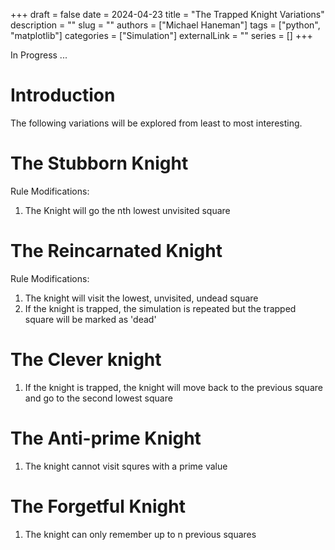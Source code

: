 +++ 
draft = false
date = 2024-04-23
title = "The Trapped Knight Variations"
description = ""
slug = ""
authors = ["Michael Haneman"]
tags = ["python", "matplotlib"]
categories = ["Simulation"]
externalLink = ""
series = []
+++

In Progress ...

# Introduction

The following variations will be explored from least to most interesting.

# The Stubborn Knight

Rule Modifications:

1. The Knight will go the nth lowest unvisited square

# The Reincarnated Knight

Rule Modifications:

1. The knight will visit the lowest, unvisited, undead square
2. If the knight is trapped, the simulation is repeated but the trapped square will be marked as 'dead'

# The Clever knight

1. If the knight is trapped, the knight will move back to the previous square and go to the second lowest square

# The Anti-prime Knight

1. The knight cannot visit squres with a prime value

# The Forgetful Knight

1. The knight can only remember up to n previous squares

